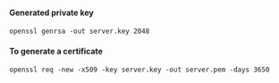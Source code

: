 #### Generated private key

    openssl genrsa -out server.key 2048

#### To generate a certificate

    openssl req -new -x509 -key server.key -out server.pem -days 3650
